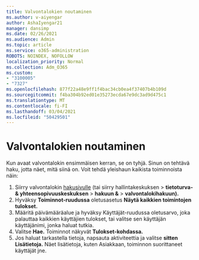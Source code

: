 ```yaml
---
title: Valvontalokien noutaminen
ms.author: v-aiyengar
author: AshaIyengar21
manager: dansimp
ms.date: 02/26/2021
ms.audience: Admin
ms.topic: article
ms.service: o365-administration
ROBOTS: NOINDEX, NOFOLLOW
localization_priority: Normal
ms.collection: Adm_O365
ms.custom:
- "3100005"
- "7327"
ms.openlocfilehash: 877f22a48e9ff1f4bac34cb0ea4f37407b4b109d
ms.sourcegitcommit: f4ba304b92ed01e35273ecda67e9dc3ad9d475c1
ms.translationtype: MT
ms.contentlocale: fi-FI
ms.lasthandoff: 03/04/2021
ms.locfileid: "50429501"
---
```

# <a name="retrieve-the-audit-logs"></a>Valvontalokien noutaminen

Kun avaat valvontalokin ensimmäisen kerran, se on tyhjä. Sinun on tehtävä haku, jotta näet, mitä siinä on. Voit tehdä yleishaun kaikista toiminnoista näin:

1. Siirry valvontalokin [hakusivulle](https://protection.office.com/#/unifiedauditlog) (tai siirry hallintakeskuksen   >  **tietoturva- & yhteensopivuuskeskuksen**  >  **hakuun &**  >  **valvontalokihakuun).**
1. Hyväksy **Toiminnot-ruudussa** oletusasetus **Näytä kaikkien toimintojen tulokset.**
1. Määritä päivämääräalue ja hyväksy  Käyttäjät-ruudussa oletusarvo, joka palauttaa kaikkien käyttäjien tulokset, tai valitse sen käyttäjän käyttäjänimi, jonka haluat tutkia.
1. Valitse **Hae.** Toiminnot näkyvät **Tulokset-kohdassa.**
1. Jos haluat tarkastella tietoja, napsauta aktiviteettia ja valitse **sitten Lisätietoja.** Näet lisätietoja, kuten Asiakkaan, toiminnon suorittaneet käyttäjät jne.
